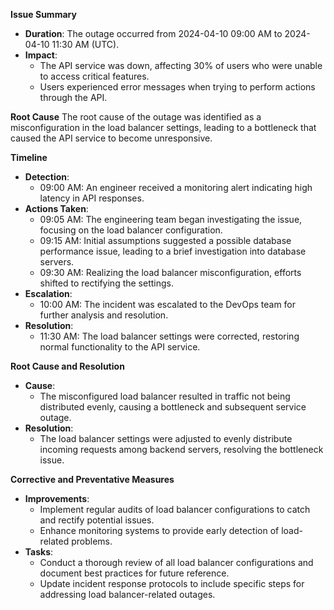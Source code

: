 **Issue Summary**
- **Duration**: The outage occurred from 2024-04-10 09:00 AM to 2024-04-10 11:30 AM (UTC).
- **Impact**:
  - The API service was down, affecting 30% of users who were unable to access critical features.
  - Users experienced error messages when trying to perform actions through the API.

**Root Cause**
The root cause of the outage was identified as a misconfiguration in the load balancer settings, leading to a bottleneck that caused the API service to become unresponsive.

**Timeline**
- **Detection**:
  - 09:00 AM: An engineer received a monitoring alert indicating high latency in API responses.
- **Actions Taken**:
  - 09:05 AM: The engineering team began investigating the issue, focusing on the load balancer configuration.
  - 09:15 AM: Initial assumptions suggested a possible database performance issue, leading to a brief investigation into database servers.
  - 09:30 AM: Realizing the load balancer misconfiguration, efforts shifted to rectifying the settings.
- **Escalation**:
  - 10:00 AM: The incident was escalated to the DevOps team for further analysis and resolution.
- **Resolution**:
  - 11:30 AM: The load balancer settings were corrected, restoring normal functionality to the API service.

**Root Cause and Resolution**
- **Cause**:
  - The misconfigured load balancer resulted in traffic not being distributed evenly, causing a bottleneck and subsequent service outage.
- **Resolution**:
  - The load balancer settings were adjusted to evenly distribute incoming requests among backend servers, resolving the bottleneck issue.

**Corrective and Preventative Measures**
- **Improvements**:
  - Implement regular audits of load balancer configurations to catch and rectify potential issues.
  - Enhance monitoring systems to provide early detection of load-related problems.
- **Tasks**:
  - Conduct a thorough review of all load balancer configurations and document best practices for future reference.
  - Update incident response protocols to include specific steps for addressing load balancer-related outages.
